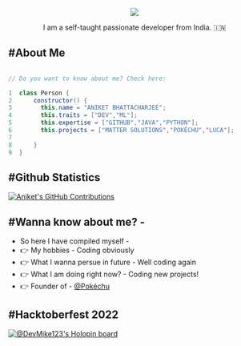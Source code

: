 <p align= "center">
<img src = "https://readme-typing-svg.herokuapp.com?&center=true&width=380&height=45&color=%2336BCF7&lines=Hello+There%2C+I'm+Aniket!;I+do+Open+Source!"></p>

<p align = "center">  I am a self-taught passionate developer from India. 🇮🇳 </p>

## #About Me 
```java

// Do you want to know about me? Check here:

1  class Person {
2      constructor() {
3        this.name = "ANIKET BHATTACHARJEE";
4        this.traits = ["DEV","ML"];
5        this.expertise = ["GITHUB","JAVA","PYTHON"];
6        this.projects = ["MATTER SOLUTIONS","POKÉCHU","LUCA"];
7        
8      }
9  }
```


## #Github Statistics
[![Aniket's GitHub Contributions](https://github-readme-stats.vercel.app/api?username=DevMike123&count_private=true&show_icons=true&theme=react)](https://github.com/DevMike123/)



## #Wanna know about me? -
- So here I have compiled myself -
- 👉 My hobbies - Coding obviously
- 👉 What I wanna persue in future - Well coding again
- 👉 What I am doing right now? - Coding new projects!
- 👉 Founder of - [@Pokéchu](https://github.com/hipokechu)

## #Hacktoberfest 2022

[![@DevMike123's Holopin board](https://holopin.me/DevMike123)](https://holopin.io/@DevMike123)

